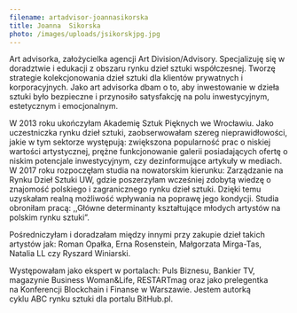 ```yaml
---
filename: artadvisor-joannasikorska
title: Joanna  Sikorska
photo: /images/uploads/jsikorskjpg.jpg
---
```

Art advisorka, założycielka agencji Art Division/Advisory. Specjalizuję się w doradztwie i edukacji z obszaru rynku dzieł sztuki współczesnej. Tworzę strategie kolekcjonowania dzieł sztuki dla klientów prywatnych i korporacyjnych. Jako art advisorka dbam o to, aby inwestowanie w dzieła sztuki było bezpieczne i przynosiło satysfakcję na polu inwestycyjnym, estetycznym i emocjonalnym. 

W 2013 roku ukończyłam Akademię Sztuk Pięknych we Wrocławiu. Jako uczestniczka rynku dzieł sztuki, zaobserwowałam szereg nieprawidłowości, jakie w tym sektorze występują: zwiększona popularność prac o niskiej wartości artystycznej, prężne funkcjonowanie galerii posiadających ofertę o niskim potencjale inwestycyjnym, czy dezinformujące artykuły w mediach. W 2017 roku rozpoczęłam studia na nowatorskim kierunku: Zarządzanie na Rynku Dzieł Sztuki UW, gdzie poszerzyłam wcześniej zdobytą wiedzę o znajomość polskiego i zagranicznego rynku dzieł sztuki. Dzięki temu uzyskałam realną możliwość wpływania na poprawę jego kondycji. Studia obroniłam pracą: ,,Główne determinanty kształtujące młodych artystów na polskim rynku sztuki”.

 Pośredniczyłam i doradzałam między innymi przy zakupie dzieł takich artystów jak: Roman Opałka, Erna Rosenstein, Małgorzata Mirga-Tas, Natalia LL czy Ryszard Winiarski. 

Występowałam jako ekspert w portalach: Puls Biznesu, Bankier TV, magazynie Business Woman&Life, RESTARTmag oraz jako prelegentka na Konferencji Blockchain i Finanse w Warszawie. Jestem autorką cyklu ABC rynku sztuki dla portalu BitHub.pl.